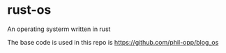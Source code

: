 # rust-os
An operating systerm written in rust

The base code is used in this repo is https://github.com/phil-opp/blog_os
